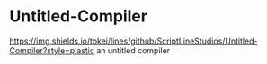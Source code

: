 # Untitled-Compiler
https://img.shields.io/tokei/lines/github/ScriptLineStudios/Untitled-Compiler?style=plastic
an untitled compiler
